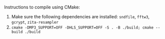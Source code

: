Instructions to compile using CMake:
1. Make sure the following dependencies are installed: `sndfile`, `fftw3`, `gcrypt`, `zita-resampler`
2. `cmake -DMP3_SUPPORT=OFF -DHLS_SUPPORT=OFF -S . -B ./build; cmake --build ./build`
